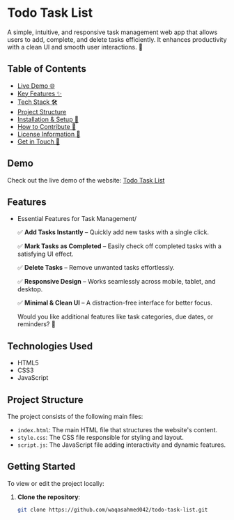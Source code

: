 # Todo Task List
A simple, intuitive, and responsive task management web app that allows users to add, complete, and delete tasks efficiently. It enhances productivity with a clean UI and smooth user interactions. 🚀

## Table of Contents
- [Live Demo 🌐](#demo)
- [Key Features ✨](#features)
- [Tech Stack 🛠️](#technologies-used)
- [Project Structure](#project-structure)
- [Installation & Setup 🚀](#getting-started)
- [How to Contribute 🤝](#contributing)
- [License Information 📜](#license)
- [Get in Touch 📩](#contact)

## Demo
Check out the live demo of the website: [Todo Task List](https://waqasahmed042.github.io/todo-task-list/)

## Features
- Essential Features for Task Management/

   ✅ **Add Tasks Instantly** – Quickly add new tasks with a single click.

   ✅ **Mark Tasks as Completed** – Easily check off completed tasks with a satisfying UI effect.

   ✅ **Delete Tasks** – Remove unwanted tasks effortlessly.

   ✅ **Responsive Design** – Works seamlessly across mobile, tablet, and desktop.
   
   ✅ **Minimal & Clean UI** – A distraction-free interface for better focus.

   Would you like additional features like task categories, due dates, or reminders? 🚀

## Technologies Used
- HTML5
- CSS3
- JavaScript

## Project Structure
The project consists of the following main files:

- `index.html`: The main HTML file that structures the website's content.
- `style.css`: The CSS file responsible for styling and layout.
- `script.js`: The JavaScript file adding interactivity and dynamic features.

## Getting Started
To view or edit the project locally:

1. **Clone the repository**:
   ```bash
   git clone https://github.com/waqasahmed042/todo-task-list.git
